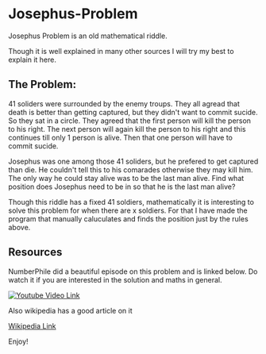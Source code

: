 # Josephus-Problem

Josephus Problem is an old mathematical riddle. 

Though it is well explained in many other sources I will try my best to explain it here.

## The Problem:
41 soliders were surrounded by the enemy troups. They all agread that death is better than getting captured, but they didn't want to commit sucide. So they sat in a circle. They agreed that the first person will kill the person to his right. The next person will again kill the person to his right and this continues till only 1 person is alive. Then that one person will have to commit sucide.

Josephus was one among those 41 soliders, but he prefered to get captured than die. He couldn't tell this to his comarades otherwise they may kill him. The only way he could stay alive was to be the last man alive. Find what position does Josephus need to be in so that he is the last man alive?

Though this riddle has a fixed 41 soldiers, mathematically it is interesting to solve this problem for when there are x soldiers. For that I have made the program that manually caluculates and finds the position just by the rules above.

## Resources

NumberPhile did a beautiful episode on this problem and is linked below. Do watch it if you are interested in the solution and maths in general.

[![Youtube Video Link](https://img.youtube.com/vi/uCsD3ZGzMgE&t=269s/0.jpg)](https://www.youtube.com/watch?v=uCsD3ZGzMgE&t=269s)

Also wikipedia has a good article on it

[Wikipedia Link](https://en.wikipedia.org/wiki/Josephus_problem#:~:text=The%20problem%20is%20named%20after,committing%20suicide%20by%20drawing%20lots.)

Enjoy!
